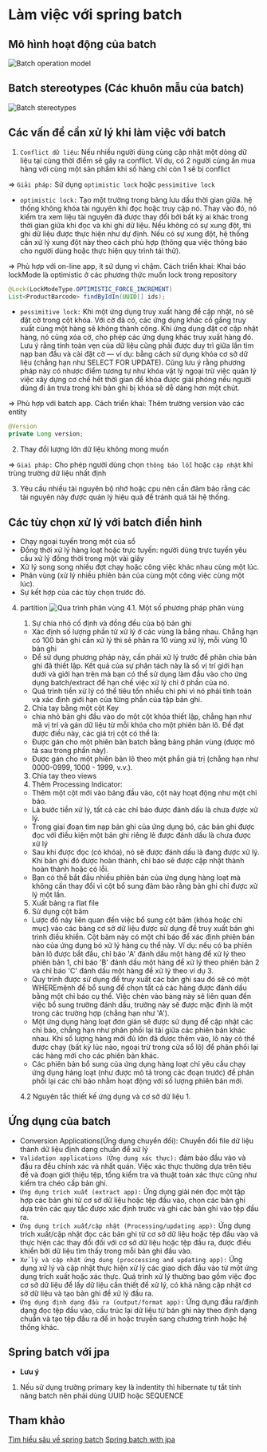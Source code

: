 # Làm việc với spring batch

## Mô hình hoạt động của batch
![Batch operation model](https://spring.io/img/extra/batch-config-diagram.svg)

## Batch stereotypes (Các khuôn mẫu của batch)
![Batch stereotypes](https://spring.io/img/extra/diagram-batch.svg)

## Các vấn đề cần xử lý khi làm việc với batch
1. `Conflict dữ liệu`: Nếu nhiều người dùng cùng cập nhật một dòng dữ liệu tại cùng thời điểm sẽ gây ra conflict.
 Ví dụ, có 2 người cùng ấn mua hàng với cùng một sản phẩm khi số hàng chỉ còn 1 sẽ bị conflict

=> `Giải pháp:` Sử dụng `optimistic lock` hoặc `pessimitive lock`
- `optimistic lock:` Tạo một trường trong bảng lưu dấu thời gian giữa. hệ thống không khóa tài nguyên khi đọc hoặc 
truy cập nó. Thay vào đó, nó kiểm tra xem liệu tài nguyên đã được thay đổi bởi bất kỳ ai khác trong thời gian giữa 
khi đọc và khi ghi dữ liệu. Nếu không có sự xung đột, thì ghi dữ liệu được thực hiện như dự định. Nếu có sự xung đột, 
hệ thống cần xử lý xung đột này theo cách phù hợp (thông qua việc thông báo cho người dùng hoặc thực hiện quy trình tái thử). 

=> Phù hợp với on-line app, ít sử dụng vì chậm.
Cách triển khai: Khai báo lockMode là optimistic ở các phương thức muốn lock trong repository
```java
@Lock(LockModeType.OPTIMISTIC_FORCE_INCREMENT)
List<ProductBarcode> findByIdIn(UUID[] ids);
```

- `pessimitive lock:` Khi một ứng dụng truy xuất hàng để cập nhật, nó sẽ đặt cờ trong cột khóa. Với cờ đã có, các ứng dụng 
khác cố gắng truy xuất cùng một hàng sẽ không thành công. Khi ứng dụng đặt cờ cập nhật hàng, nó cũng xóa cờ, cho phép các 
ứng dụng khác truy xuất hàng đó. Lưu ý rằng tính toàn vẹn của dữ liệu cũng phải được duy trì giữa lần tìm nạp ban đầu và 
cài đặt cờ — ví dụ: bằng cách sử dụng khóa cơ sở dữ liệu (chẳng hạn như SELECT FOR UPDATE). Cũng lưu ý rằng phương pháp 
này có nhược điểm tương tự như khóa vật lý ngoại trừ việc quản lý việc xây dựng cơ chế hết thời gian để khóa được giải
phóng nếu người dùng đi ăn trưa trong khi bản ghi bị khóa sẽ dễ dàng hơn một chút.

=> Phù hợp với batch app.
Cách triển khai: Thêm trường version vào các entity
```java
@Version
private Long version;
```

2. Thay đổi lượng lớn dữ liệu không mong muốn

=> `Giai pháp:` Cho phép người dùng chọn `thông báo lỗi` hoặc `cập nhật` khi trùng trường dữ liệu nhất định

3. Yêu cầu nhiều tài nguyên bộ nhớ hoặc cpu nên cần đảm bảo rằng các tài nguyên này được quản lý hiệu quả để tránh quá tải hệ thống.

## Các tùy chọn xử lý với batch điển hình
- Chạy ngoại tuyến trong một của sổ
- Đồng thời xử lý hàng loạt hoặc trực tuyến: người dùng trực tuyến yêu cầu xử lý đồng thời trong một vài giây
- Xử lý song song nhiều đợt chạy hoặc công việc khác nhau cùng một lúc. 
- Phân vùng (xử lý nhiều phiên bản của cùng một công việc cùng một lúc).
- Sự kết hợp của các tùy chọn trước đó.

4. partition
![Qua trình phân vùng](https://docs.spring.io/spring-batch/reference/_images/partitioned.png)
   4.1. Một số phương pháp phân vùng
   1. Sự chia nhỏ cố định và đồng đều của bộ bản ghi
   - Xác định số lượng phần tử xử lý ở các vùng là bằng nhau. Chẳng hạn có 100 bản ghi cần xử lý thì sẽ phân ra 10 vùng xử lý, mỗi vùng 10 bản ghi
   - Để sử dụng phương pháp này, cần phải xử lý trước để phân chia bản ghi đã thiết lập. Kết quả của sự phân tách này là số vị trí giới hạn dưới và giới hạn trên mà bạn có thể sử dụng làm đầu vào cho ứng dụng batch/extract để hạn chế việc xử lý chỉ ở phần của nó.
   - Quá trình tiền xử lý có thể tiêu tốn nhiều chi phí vì nó phải tính toán và xác định giới hạn của từng phần của tập bản ghi.
   2. Chia tay bằng một cột Key
    - chia nhỏ bản ghi đầu vào do một cột khóa thiết lập, chẳng hạn như mã vị trí và gán dữ liệu từ mỗi khóa cho một phiên bản lô. Để đạt được điều này, các giá trị cột có thể là:
    - Được gán cho một phiên bản batch bằng bảng phân vùng (được mô tả sau trong phần này).
    - Được gán cho một phiên bản lô theo một phần giá trị (chẳng hạn như 0000-0999, 1000 - 1999, v.v.).
   3. Chia tay theo views
   4. Thêm Processing Indicator:
    - Thêm một cột mới vào bảng đầu vào, cột này hoạt động như một chỉ báo. 
    - Là bước tiền xử lý, tất cả các chỉ báo được đánh dấu là chưa được xử lý. 
    - Trong giai đoạn tìm nạp bản ghi của ứng dụng bó, các bản ghi được đọc với điều kiện một bản ghi riêng lẻ được đánh dấu là chưa được xử lý 
    - Sau khi được đọc (có khóa), nó sẽ được đánh dấu là đang được xử lý. Khi bản ghi đó được hoàn thành, chỉ báo sẽ được cập nhật thành hoàn thành hoặc có lỗi. 
    - Bạn có thể bắt đầu nhiều phiên bản của ứng dụng hàng loạt mà không cần thay đổi vì cột bổ sung đảm bảo rằng bản ghi chỉ được xử lý một lần.
   5. Xuất bảng ra flat file
   6. Sử dụng cột băm
    - Lược đồ này liên quan đến việc bổ sung cột băm (khóa hoặc chỉ mục) vào các bảng cơ sở dữ liệu được sử dụng để truy xuất bản ghi trình điều khiển. Cột băm này có một chỉ báo để xác định phiên bản nào của ứng dụng bó xử lý hàng cụ thể này. Ví dụ: nếu có ba phiên bản lô được bắt đầu, chỉ báo 'A' đánh dấu một hàng để xử lý theo phiên bản 1, chỉ báo 'B' đánh dấu một hàng để xử lý theo phiên bản 2 và chỉ báo 'C' đánh dấu một hàng để xử lý theo ví dụ 3.
    - Quy trình được sử dụng để truy xuất các bản ghi sau đó sẽ có một WHEREmệnh đề bổ sung để chọn tất cả các hàng được đánh dấu bằng một chỉ báo cụ thể. Việc chèn vào bảng này sẽ liên quan đến việc bổ sung trường đánh dấu, trường này sẽ được mặc định là một trong các trường hợp (chẳng hạn như 'A').
    - Một ứng dụng hàng loạt đơn giản sẽ được sử dụng để cập nhật các chỉ báo, chẳng hạn như phân phối lại tải giữa các phiên bản khác nhau. Khi số lượng hàng mới đủ lớn đã được thêm vào, lô này có thể được chạy (bất kỳ lúc nào, ngoại trừ trong cửa sổ lô) để phân phối lại các hàng mới cho các phiên bản khác.
    - Các phiên bản bổ sung của ứng dụng hàng loạt chỉ yêu cầu chạy ứng dụng hàng loạt (như được mô tả trong các đoạn trước) để phân phối lại các chỉ báo nhằm hoạt động với số lượng phiên bản mới.
     
   4.2 Nguyên tắc thiết kế ứng dụng và cơ sở dữ liệu
   1. 

## Ứng dụng của batch
- Conversion Applications(Ứng dụng chuyển đổi): Chuyển đổi file dữ liệu thành dữ liệu định dạng chuẩn để xử
lý
- `Validation applications (Ứng dụng xác thực):` đảm bảo đầu vào và đầu ra đều chính xác và nhất quán. Việc xác thực thường dựa trên tiêu đề và đoạn giới thiệu tệp, tổng kiểm tra và thuật toán xác thực cũng như kiểm tra chéo cấp bản ghi.
- `Ứng dụng trích xuất (extract app):` Ứng dụng giải nén đọc một tập hợp các bản ghi từ cơ sở dữ liệu hoặc tệp đầu vào, chọn các bản ghi dựa trên các quy tắc được xác định trước và ghi các bản ghi vào tệp đầu ra.
- `Ứng dụng trích xuất/cập nhật (Processing/updating app):` Ứng dụng trích xuất/cập nhật đọc các bản ghi từ cơ sở dữ liệu hoặc tệp đầu vào và thực hiện các thay đổi đối với cơ sở dữ liệu hoặc tệp đầu ra, được điều khiển bởi dữ liệu tìm thấy trong mỗi bản ghi đầu vào.
- `Xử lý và cập nhật ứng dụng (proccessing and updating app):` Ứng dụng xử lý và cập nhật thực hiện xử lý các giao dịch đầu vào từ một ứng dụng trích xuất hoặc xác thực. Quá trình xử lý thường bao gồm việc đọc cơ sở dữ liệu để lấy dữ liệu cần thiết để xử lý, có khả năng cập nhật cơ sở dữ liệu và tạo bản ghi để xử lý đầu ra.
- `Ứng dụng định dạng đầu ra (output/format app):` Ứng dụng đầu ra/định dạng đọc tệp đầu vào, cấu trúc lại dữ liệu từ bản ghi này theo định dạng chuẩn và tạo tệp đầu ra để in hoặc truyền sang chương trình hoặc hệ thống khác.

## Spring batch với jpa
* __Lưu ý__
1. Nếu sử dụng trường primary key là indentity thì hibernate tự tắt tính năng batch
nên phải dùng UUID hoặc SEQUENCE

## Tham khảo
[Tìm hiểu sâu về spring batch](https://docs.spring.io/spring-batch/reference/spring-batch-architecture.html)
[Spring batch with jpa](https://www.baeldung.com/jpa-hibernate-batch-insert-update)

